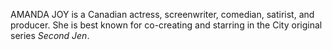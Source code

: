 AMANDA JOY is a Canadian actress, screenwriter, comedian, satirist, and producer. She is best known for co-creating and starring in the City original series _Second Jen_.
